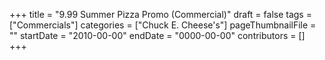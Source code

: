 +++
title = "9.99 Summer Pizza Promo (Commercial)"
draft = false
tags = ["Commercials"]
categories = ["Chuck E. Cheese's"]
pageThumbnailFile = ""
startDate = "2010-00-00"
endDate = "0000-00-00"
contributors = []
+++
